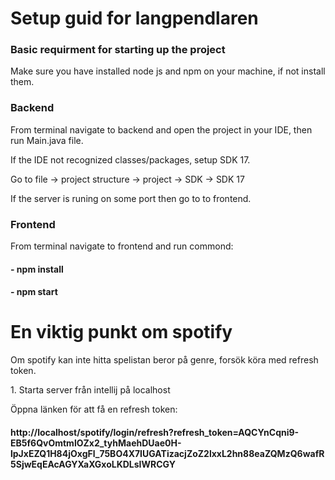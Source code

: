 
<h1> Setup guid for langpendlaren </h1>
<h3>Basic requirment for starting up the project</h3>
<p>Make sure you have installed node js and npm on your machine, if not install them.</p>

<h3>Backend</h3>
<p>From terminal navigate to backend and open the project in your IDE, then run Main.java file.</p>
<p>If the IDE not recognized classes/packages, setup SDK 17.</p> 
<p>Go to file -> project structure -> project -> SDK -> SDK 17</p>

<p>If the server is runing on some port then go to to frontend.</p>
<h3>Frontend</h3>
<p>From terminal navigate to frontend and run commond: <h4> - npm install</h4> <h4> - npm start</h4></p>

<h1> En viktig punkt om spotify</h1>
<p>Om spotify kan inte hitta spelistan beror på genre, forsök köra med refresh token. </p>
<p> 1. Starta server från intellij på localhost </p>
<p> Öppna länken för att få en refresh token:</p>
<h4>http://localhost/spotify/login/refresh?refresh_token=AQCYnCqni9-EB5f6QvOmtmlOZx2_tyhMaehDUae0H-lpJxEZQ1H84jOxgFl_75BO4X7IUGATizacjZoZ2lxxL2hn88eaZQMzQ6wafR5SjwEqEAcAGYXaXGxoLKDLsIWRCGY<h4>
